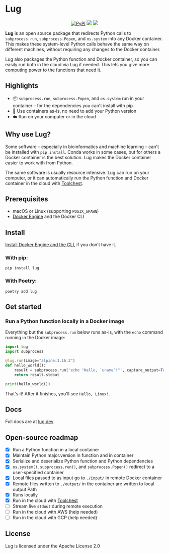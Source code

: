 # Lug

<p align="center">
    <a href="https://pypi.python.org/pypi/lug/" alt="PyPI version">
        <img alt="PyPI" src="https://img.shields.io/pypi/v/lug?labelColor=212121&color=304FFE"></a>
    <a href="https://github.com/trytoolchest/lug/" alt="Build">
        <img src="https://img.shields.io/circleci/build/gh/trytoolchest/lug/main?label=build&token=3eb013dde86ed79996a768ab325cd30ea3a1c993&labelColor=212121&color=304FFE" /></a>
    <a href="https://discord.gg/zgeJ9Pss" alt="Discord">
        <img src="https://img.shields.io/discord/1016544715128176721?labelColor=212121&color=304FFE&label=discord" /></a>
</p>

**Lug** is an open source package that redirects Python calls to `subprocess.run`, `subprocess.Popen`, and `os.system` into 
any Docker container. This makes these system-level Python calls behave the same way on different machines, without 
requiring any changes to the Docker container.

Lug also packages the Python function and Docker container, so you can easily run both in the cloud via Lug if needed. 
This lets you give more computing power to the functions that need it.
## Highlights

- 📦 `subprocess.run`, `subprocess.Popen`, and `os.system` run in your container – for the dependencies you can't 
install with pip
- 🐍 Use containers as-is, no need to add your Python version
- ☁️ Run on your computer or in the cloud

## Why use Lug?

Some software – especially in bioinformatics and machine learning – can't be installed with `pip install`. Conda works 
in some cases, but for others a Docker container is the best solution. Lug makes the Docker container easier to work 
with from Python.

The same software is usually resource intensive. Lug can run on your computer, or it can automatically run the Python 
function and Docker container in the cloud with [Toolchest](https://docs.trytoolchest.com/docs/pricing).

## Prerequisites

- macOS or Linux (supporting `POSIX_SPAWN`)
- [Docker Engine](https://docs.docker.com/engine/install/) and the Docker CLI

## Install

[Install Docker Engine and the CLI](https://docs.docker.com/engine/install/), if you don't have it.

### With pip:

`pip install lug`

### With Poetry:

`poetry add lug`

## Get started 

### Run a Python function locally in a Docker image

Everything but the `subprocess.run` below runs as-is, with the `echo` command running in the Docker image:

```python
import lug
import subprocess

@lug.run(image="alpine:3.16.2")
def hello_world():
    result = subprocess.run('echo "Hello, `uname`!"', capture_output=True, text=True, shell=True)
    return result.stdout

print(hello_world())
```

That's it! After it finishes, you'll see `Hello, Linux!`.


## Docs

Full docs are at [lug.dev](https://lug.dev)

## Open-source roadmap

- [x] Run a Python function in a local container
- [x] Maintain Python major.version in function and in container
- [x] Serialize and deserialize Python function and Python dependencies
- [x] `os.system()`, `subprocess.run()`, and `subprocess.Popen()` redirect to a user-specified container
- [x] Local files passed to as input go to `./input/` in remote Docker container
- [x] Remote files written to `./output/` in the container are written to local output Path
- [x] Runs locally
- [x] Run in the cloud with [Toolchest](https://github.com/trytoolchest/toolchest-client-python)
- [ ] Stream live `stdout` during remote execution
- [ ] Run in the cloud with AWS (help needed)
- [ ] Run in the cloud with GCP (help needed)

## License

Lug is licensed under the Apache License 2.0